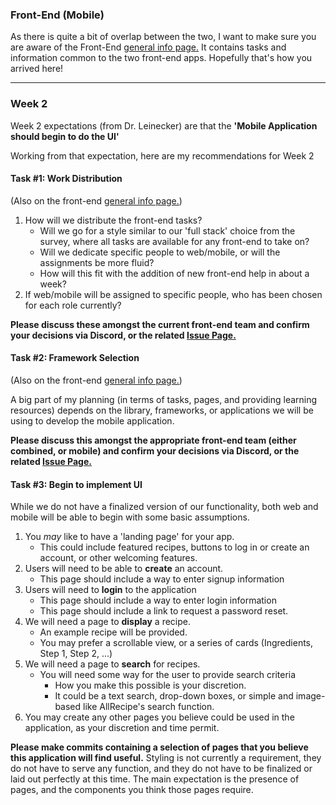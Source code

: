### Front-End (Mobile)

As there is quite a bit of overlap between the two, I want to make sure you are aware of the Front-End
[general info page.](front-end.md) It contains tasks and information common to the two front-end apps. 
Hopefully that's how you arrived here!

***

### Week 2

Week 2 expectations (from Dr. Leinecker) are that the **'Mobile Application should begin to do the UI'**

Working from that expectation, here are my recommendations for Week 2

#### Task #1: Work Distribution

(Also on the front-end [general info page.](front-end.md))

1. How will we distribute the front-end tasks?
    - Will we go for a style similar to our 'full stack' choice from the survey, where all tasks are available for any 
  front-end to take on?
    - Will we dedicate specific people to web/mobile, or will the assignments be more fluid?
    - How will this fit with the addition of new front-end help in about a week?
2. If web/mobile will be assigned to specific people, who has been chosen for each role currently?

**Please discuss these amongst the current front-end team and confirm your decisions via Discord, or the related 
[Issue Page.](https://github.com/JonathanMCurtis/LargeProject/issues/2)**

#### Task #2: Framework Selection

(Also on the front-end [general info page.](front-end.md))

A big part of my planning (in terms of tasks, pages, and providing learning resources) depends on the library, frameworks, 
or applications we will be using to develop the mobile application.

**Please discuss this amongst the appropriate front-end team (either combined, or mobile) and confirm your 
decisions via Discord, or the related [Issue Page.](https://github.com/JonathanMCurtis/LargeProject/issues/3)**

#### Task #3: Begin to implement UI

While we do not have a finalized version of our functionality, both web and mobile will be able to begin with some basic 
assumptions. 

1. You *may* like to have a 'landing page' for your app.
    - This could include featured recipes, buttons to log in or create an account, or other welcoming features.
2. Users will need to be able to **create** an account.
    - This page should include a way to enter signup information
3. Users will need to **login** to the application
    - This page should include a way to enter login information
    - This page should include a link to request a password reset.
4. We will need a page to **display** a recipe.
    - An example recipe will be provided.
    - You may prefer a scrollable view, or a series of cards (Ingredients, Step 1, Step 2, ...)
5. We will need a page to **search** for recipes.
    - You will need some way for the user to provide search criteria
        - How you make this possible is your discretion.
        - It could be a text search, drop-down boxes, or simple and image-based like AllRecipe's search function.  
6. You may create any other pages you believe could be used in the application, as your discretion and time permit.

**Please make commits containing a selection of pages that you believe this application will find useful.** Styling is 
not currently a requirement, they do not have to serve any function, and they do not have to be finalized or laid out 
perfectly at this time. The main expectation is the presence of pages, and the components you think those pages require.